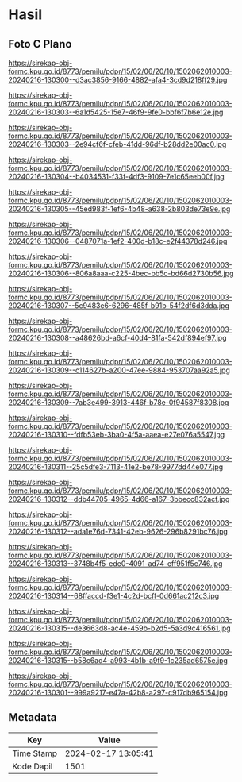 # Hasil

## Foto C Plano

https://sirekap-obj-formc.kpu.go.id/8773/pemilu/pdpr/15/02/06/20/10/1502062010003-20240216-130300--d3ac3856-9166-4882-afa4-3cd9d218ff29.jpg

https://sirekap-obj-formc.kpu.go.id/8773/pemilu/pdpr/15/02/06/20/10/1502062010003-20240216-130303--6a1d5425-15e7-46f9-9fe0-bbf6f7b6e12e.jpg

https://sirekap-obj-formc.kpu.go.id/8773/pemilu/pdpr/15/02/06/20/10/1502062010003-20240216-130303--2e94cf6f-cfeb-41dd-96df-b28dd2e00ac0.jpg

https://sirekap-obj-formc.kpu.go.id/8773/pemilu/pdpr/15/02/06/20/10/1502062010003-20240216-130304--b4034531-f33f-4df3-9109-7e1c65eeb00f.jpg

https://sirekap-obj-formc.kpu.go.id/8773/pemilu/pdpr/15/02/06/20/10/1502062010003-20240216-130305--45ed983f-1ef6-4b48-a638-2b803de73e9e.jpg

https://sirekap-obj-formc.kpu.go.id/8773/pemilu/pdpr/15/02/06/20/10/1502062010003-20240216-130306--0487071a-1ef2-400d-b18c-e2f44378d246.jpg

https://sirekap-obj-formc.kpu.go.id/8773/pemilu/pdpr/15/02/06/20/10/1502062010003-20240216-130306--806a8aaa-c225-4bec-bb5c-bd66d2730b56.jpg

https://sirekap-obj-formc.kpu.go.id/8773/pemilu/pdpr/15/02/06/20/10/1502062010003-20240216-130307--5c9483e6-6296-485f-b91b-54f2df6d3dda.jpg

https://sirekap-obj-formc.kpu.go.id/8773/pemilu/pdpr/15/02/06/20/10/1502062010003-20240216-130308--a48626bd-a6cf-40d4-81fa-542df894ef97.jpg

https://sirekap-obj-formc.kpu.go.id/8773/pemilu/pdpr/15/02/06/20/10/1502062010003-20240216-130309--c114627b-a200-47ee-9884-953707aa92a5.jpg

https://sirekap-obj-formc.kpu.go.id/8773/pemilu/pdpr/15/02/06/20/10/1502062010003-20240216-130309--7ab3e499-3913-446f-b78e-0f94587f8308.jpg

https://sirekap-obj-formc.kpu.go.id/8773/pemilu/pdpr/15/02/06/20/10/1502062010003-20240216-130310--fdfb53eb-3ba0-4f5a-aaea-e27e076a5547.jpg

https://sirekap-obj-formc.kpu.go.id/8773/pemilu/pdpr/15/02/06/20/10/1502062010003-20240216-130311--25c5dfe3-7113-41e2-be78-9977dd44e077.jpg

https://sirekap-obj-formc.kpu.go.id/8773/pemilu/pdpr/15/02/06/20/10/1502062010003-20240216-130312--ddb44705-4965-4d66-a167-3bbecc832acf.jpg

https://sirekap-obj-formc.kpu.go.id/8773/pemilu/pdpr/15/02/06/20/10/1502062010003-20240216-130312--ada1e76d-7341-42eb-9626-296b8291bc76.jpg

https://sirekap-obj-formc.kpu.go.id/8773/pemilu/pdpr/15/02/06/20/10/1502062010003-20240216-130313--3748b4f5-ede0-4091-ad74-eff951f5c746.jpg

https://sirekap-obj-formc.kpu.go.id/8773/pemilu/pdpr/15/02/06/20/10/1502062010003-20240216-130314--68ffaccd-f3e1-4c2d-bcff-0d661ac212c3.jpg

https://sirekap-obj-formc.kpu.go.id/8773/pemilu/pdpr/15/02/06/20/10/1502062010003-20240216-130315--de3663d8-ac4e-459b-b2d5-5a3d9c416561.jpg

https://sirekap-obj-formc.kpu.go.id/8773/pemilu/pdpr/15/02/06/20/10/1502062010003-20240216-130315--b58c6ad4-a993-4b1b-a9f9-1c235ad6575e.jpg

https://sirekap-obj-formc.kpu.go.id/8773/pemilu/pdpr/15/02/06/20/10/1502062010003-20240216-130301--999a9217-e47a-42b8-a297-c917db965154.jpg


## Metadata

| Key        | Value               |
| ---------- | ------------------- |
| Time Stamp | 2024-02-17 13:05:41 |
| Kode Dapil | 1501                |



